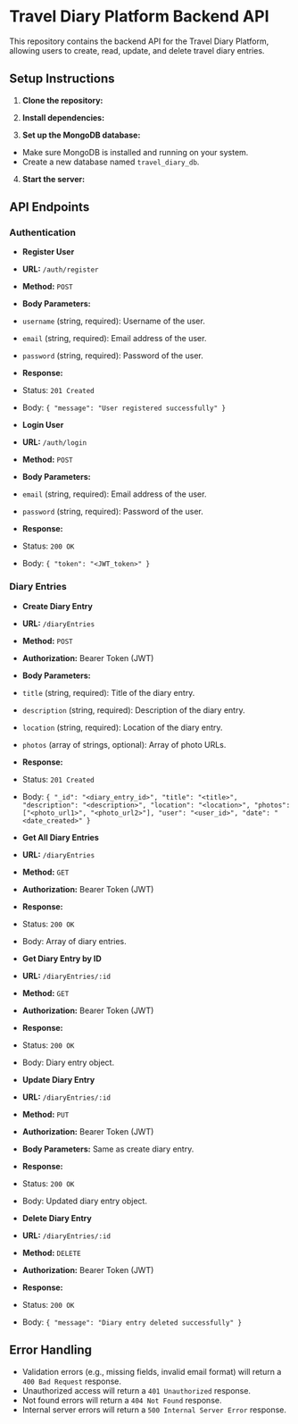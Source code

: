 # Travel Diary Platform Backend API

This repository contains the backend API for the Travel Diary Platform, allowing users to create, read, update, and delete travel diary entries.

## Setup Instructions

1. **Clone the repository:**

2. **Install dependencies:**



3. **Set up the MongoDB database:**
- Make sure MongoDB is installed and running on your system.
- Create a new database named `travel_diary_db`.

4. **Start the server:**

## API Endpoints

### Authentication

- **Register User**
- **URL:** `/auth/register`
- **Method:** `POST`
- **Body Parameters:**
 - `username` (string, required): Username of the user.
 - `email` (string, required): Email address of the user.
 - `password` (string, required): Password of the user.
- **Response:** 
 - Status: `201 Created`
 - Body: `{ "message": "User registered successfully" }`

- **Login User**
- **URL:** `/auth/login`
- **Method:** `POST`
- **Body Parameters:**
 - `email` (string, required): Email address of the user.
 - `password` (string, required): Password of the user.
- **Response:** 
 - Status: `200 OK`
 - Body: `{ "token": "<JWT_token>" }`

### Diary Entries

- **Create Diary Entry**
- **URL:** `/diaryEntries`
- **Method:** `POST`
- **Authorization:** Bearer Token (JWT)
- **Body Parameters:**
 - `title` (string, required): Title of the diary entry.
 - `description` (string, required): Description of the diary entry.
 - `location` (string, required): Location of the diary entry.
 - `photos` (array of strings, optional): Array of photo URLs.
- **Response:** 
 - Status: `201 Created`
 - Body: `{ "_id": "<diary_entry_id>", "title": "<title>", "description": "<description>", "location": "<location>", "photos": ["<photo_url1>", "<photo_url2>"], "user": "<user_id>", "date": "<date_created>" }`

- **Get All Diary Entries**
- **URL:** `/diaryEntries`
- **Method:** `GET`
- **Authorization:** Bearer Token (JWT)
- **Response:** 
 - Status: `200 OK`
 - Body: Array of diary entries.

- **Get Diary Entry by ID**
- **URL:** `/diaryEntries/:id`
- **Method:** `GET`
- **Authorization:** Bearer Token (JWT)
- **Response:** 
 - Status: `200 OK`
 - Body: Diary entry object.

- **Update Diary Entry**
- **URL:** `/diaryEntries/:id`
- **Method:** `PUT`
- **Authorization:** Bearer Token (JWT)
- **Body Parameters:** Same as create diary entry.
- **Response:** 
 - Status: `200 OK`
 - Body: Updated diary entry object.

- **Delete Diary Entry**
- **URL:** `/diaryEntries/:id`
- **Method:** `DELETE`
- **Authorization:** Bearer Token (JWT)
- **Response:** 
 - Status: `200 OK`
 - Body: `{ "message": "Diary entry deleted successfully" }`

## Error Handling

- Validation errors (e.g., missing fields, invalid email format) will return a `400 Bad Request` response.
- Unauthorized access will return a `401 Unauthorized` response.
- Not found errors will return a `404 Not Found` response.
- Internal server errors will return a `500 Internal Server Error` response.

